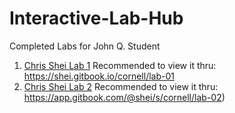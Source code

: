 # Interactive-Lab-Hub

Completed Labs for John Q. Student

1. [Chris Shei Lab 1](https://github.com/ckshei/IDD-Labs/blob/master/lab-01.md)
    Recommended to view it thru: https://shei.gitbook.io/cornell/lab-01
2. [Chris Shei Lab 2](https://github.com/ckshei/IDD-Labs/blob/master/lab-02.md)
    Recommended to view it thru: https://app.gitbook.com/@shei/s/cornell/lab-02)

